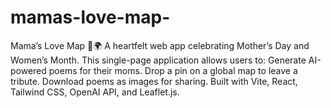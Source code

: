 # mamas-love-map-
Mama’s Love Map 💖🌍 A heartfelt web app celebrating Mother’s Day and Women’s Month.  This single-page application allows users to:  Generate AI-powered poems for their moms. Drop a pin on a global map to leave a tribute. Download poems as images for sharing. Built with Vite, React, Tailwind CSS, OpenAI API, and Leaflet.js.
